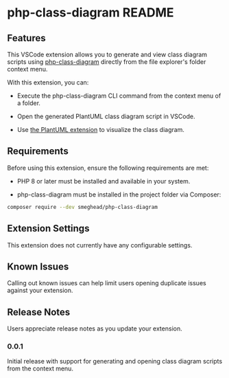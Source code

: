 # php-class-diagram README

## Features

This VSCode extension allows you to generate and view class diagram scripts using [php-class-diagram](https://packagist.org/packages/smeghead/php-class-diagram) directly from the file explorer's folder context menu.

With this extension, you can:

* Execute the php-class-diagram CLI command from the context menu of a folder.

* Open the generated PlantUML class diagram script in VSCode.

* Use [the PlantUML extension](https://marketplace.visualstudio.com/items?itemName=jebbs.plantuml) to visualize the class diagram.

## Requirements

Before using this extension, ensure the following requirements are met:

* PHP 8 or later must be installed and available in your system.

* php-class-diagram must be installed in the project folder via Composer:

```bash
composer require --dev smeghead/php-class-diagram
```

## Extension Settings

This extension does not currently have any configurable settings.

## Known Issues

Calling out known issues can help limit users opening duplicate issues against your extension.

## Release Notes

Users appreciate release notes as you update your extension.

### 0.0.1

Initial release with support for generating and opening class diagram scripts from the context menu.
